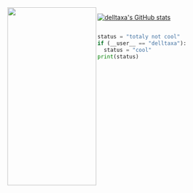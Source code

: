 
<img align="left" src="https://user-images.githubusercontent.com/114283067/203141997-8abee3de-e764-46ca-919d-adaf6ddfaef0.png" data-canonical-src="https://gyazo.com/eb5c5741b6a9a16c692170a41a49c858.png" width="200" height="400" />


[![delltaxa's GitHub stats](https://github-readme-stats.vercel.app/api?username=delltaxa)](https://github.com/delltaxa/read-me)


```python

status = "totaly not cool"
if (__user__ == "delltaxa"):
  status = "cool"
print(status)
```
